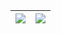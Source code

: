 
| <a href="https://github.com/anuraghazra/github-readme-stats"><img align="center" src="https://github-readme-stats.vercel.app/api?username=Liksone&show_icons=true&hide_border=true" /></a> | <a href="https://github.com/anuraghazra/github-readme-stats"><img align="center" src="https://github-readme-stats.vercel.app/api/top-langs/?username=Liksone&layout=compact&hide_border=true" /></a> |
| ------------- | ------------- |

<!--
[![Anurag's GitHub stats](https://github-readme-stats.vercel.app/api?username=Liksone&show_icons=true)](https://github.com/anuraghazra/github-readme-stats)
[![Top Langs](https://github-readme-stats.vercel.app/api/top-langs/?username=Liksone&layout=compact)](https://github.com/anuraghazra/github-readme-stats)
-->

<!--
**Liksone/Liksone** is a ✨ _special_ ✨ repository because its `README.md` (this file) appears on your GitHub profile.

Here are some ideas to get you started:

- 🔭 I’m currently working on ...
- 🌱 I’m currently learning ...
- 👯 I’m looking to collaborate on ...
- 🤔 I’m looking for help with ...
- 💬 Ask me about ...
- 📫 How to reach me: ...
- 😄 Pronouns: ...
- ⚡ Fun fact: ...
-->
